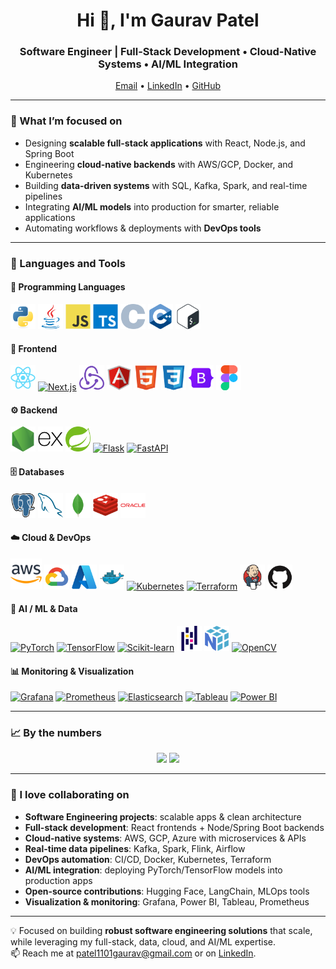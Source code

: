 <!-- Profile Landing Page for Gaurav Patel -->

<h1 align="center">Hi 👋, I'm Gaurav Patel</h1>
<h3 align="center">Software Engineer | Full-Stack Development • Cloud-Native Systems • AI/ML Integration</h3>

<p align="center">
  <a href="mailto:patel1101gaurav@gmail.com">Email</a> • 
  <a href="https://www.linkedin.com/in/ggp11/">LinkedIn</a> • 
  <a href="https://github.com/GauravP1101?tab=repositories">GitHub</a>
</p>

---

### 🔭 What I’m focused on
- Designing **scalable full-stack applications** with React, Node.js, and Spring Boot  
- Engineering **cloud-native backends** with AWS/GCP, Docker, and Kubernetes  
- Building **data-driven systems** with SQL, Kafka, Spark, and real-time pipelines  
- Integrating **AI/ML models** into production for smarter, reliable applications  
- Automating workflows & deployments with **DevOps tools**  

---

### 🧰 Languages and Tools  

#### 📝 Programming Languages  
<p>
  <a href="https://www.python.org/" target="_blank"><img src="https://raw.githubusercontent.com/devicons/devicon/master/icons/python/python-original.svg" alt="Python" width="40"/></a>
  <a href="https://www.java.com/" target="_blank"><img src="https://raw.githubusercontent.com/devicons/devicon/master/icons/java/java-original.svg" alt="Java" width="40"/></a>
  <a href="https://developer.mozilla.org/en-US/docs/Web/JavaScript" target="_blank"><img src="https://raw.githubusercontent.com/devicons/devicon/master/icons/javascript/javascript-original.svg" alt="JavaScript" width="40"/></a>
  <a href="https://www.typescriptlang.org/" target="_blank"><img src="https://raw.githubusercontent.com/devicons/devicon/master/icons/typescript/typescript-original.svg" alt="TypeScript" width="40"/></a>
  <a href="https://www.cprogramming.com/" target="_blank"><img src="https://raw.githubusercontent.com/devicons/devicon/master/icons/c/c-original.svg" alt="C" width="40"/></a>
  <a href="https://www.w3schools.com/cpp/" target="_blank"><img src="https://raw.githubusercontent.com/devicons/devicon/master/icons/cplusplus/cplusplus-original.svg" alt="C++" width="40"/></a>
  <a href="https://www.gnu.org/software/bash/" target="_blank"><img src="https://raw.githubusercontent.com/devicons/devicon/master/icons/bash/bash-original.svg" alt="Bash" width="40"/></a>
</p>  

#### 🎨 Frontend  
<p>
  <a href="https://reactjs.org/" target="_blank"><img src="https://raw.githubusercontent.com/devicons/devicon/master/icons/react/react-original.svg" alt="React" width="40"/></a>
  <a href="https://nextjs.org/" target="_blank"><img src="https://cdn.jsdelivr.net/gh/devicons/devicon/icons/nextjs/nextjs-original.svg" alt="Next.js" width="40"/></a>
  <a href="https://redux.js.org/" target="_blank"><img src="https://raw.githubusercontent.com/devicons/devicon/master/icons/redux/redux-original.svg" alt="Redux" width="40"/></a>
  <a href="https://angular.io/" target="_blank"><img src="https://raw.githubusercontent.com/devicons/devicon/master/icons/angularjs/angularjs-original.svg" alt="Angular" width="40"/></a>
  <a href="https://www.w3.org/html/" target="_blank"><img src="https://raw.githubusercontent.com/devicons/devicon/master/icons/html5/html5-original.svg" alt="HTML5" width="40"/></a>
  <a href="https://www.w3schools.com/css/" target="_blank"><img src="https://raw.githubusercontent.com/devicons/devicon/master/icons/css3/css3-original.svg" alt="CSS3" width="40"/></a>
  <a href="https://getbootstrap.com/" target="_blank"><img src="https://raw.githubusercontent.com/devicons/devicon/master/icons/bootstrap/bootstrap-original.svg" alt="Bootstrap" width="40"/></a>
  <a href="https://www.figma.com/" target="_blank"><img src="https://raw.githubusercontent.com/devicons/devicon/master/icons/figma/figma-original.svg" alt="Figma" width="40"/></a>
</p>  

#### ⚙️ Backend  
<p>
  <a href="https://nodejs.org" target="_blank"><img src="https://raw.githubusercontent.com/devicons/devicon/master/icons/nodejs/nodejs-original.svg" alt="Node.js" width="40"/></a>
  <a href="https://expressjs.com/" target="_blank"><img src="https://raw.githubusercontent.com/devicons/devicon/master/icons/express/express-original.svg" alt="Express" width="40"/></a>
  <a href="https://spring.io/projects/spring-boot" target="_blank"><img src="https://raw.githubusercontent.com/devicons/devicon/master/icons/spring/spring-original.svg" alt="Spring Boot" width="40"/></a>
  <a href="https://flask.palletsprojects.com/" target="_blank"><img src="https://www.vectorlogo.zone/logos/pocoo_flask/pocoo_flask-icon.svg" alt="Flask" width="40"/></a>
  <a href="https://fastapi.tiangolo.com/" target="_blank"><img src="https://cdn.jsdelivr.net/gh/devicons/devicon/icons/fastapi/fastapi-original.svg" alt="FastAPI" width="40"/></a>
</p>  

#### 🗄️ Databases  
<p>
  <a href="https://www.postgresql.org/" target="_blank"><img src="https://raw.githubusercontent.com/devicons/devicon/master/icons/postgresql/postgresql-original.svg" alt="PostgreSQL" width="40"/></a>
  <a href="https://www.mysql.com/" target="_blank"><img src="https://raw.githubusercontent.com/devicons/devicon/master/icons/mysql/mysql-original.svg" alt="MySQL" width="40"/></a>
  <a href="https://www.mongodb.com/" target="_blank"><img src="https://raw.githubusercontent.com/devicons/devicon/master/icons/mongodb/mongodb-original.svg" alt="MongoDB" width="40"/></a>
  <a href="https://redis.io/" target="_blank"><img src="https://raw.githubusercontent.com/devicons/devicon/master/icons/redis/redis-original.svg" alt="Redis" width="40"/></a>
  <a href="https://www.oracle.com/database/" target="_blank"><img src="https://raw.githubusercontent.com/devicons/devicon/master/icons/oracle/oracle-original.svg" alt="Oracle" width="40"/></a>
</p>  

#### ☁️ Cloud & DevOps  
<p>
  <a href="https://aws.amazon.com/" target="_blank"><img src="https://raw.githubusercontent.com/devicons/devicon/master/icons/amazonwebservices/amazonwebservices-original-wordmark.svg" alt="AWS" width="50"/></a>
  <a href="https://cloud.google.com/" target="_blank"><img src="https://raw.githubusercontent.com/devicons/devicon/master/icons/googlecloud/googlecloud-original.svg" alt="GCP" width="40"/></a>
  <a href="https://azure.microsoft.com/" target="_blank"><img src="https://raw.githubusercontent.com/devicons/devicon/master/icons/azure/azure-original.svg" alt="Azure" width="40"/></a>
  <a href="https://www.docker.com/" target="_blank"><img src="https://raw.githubusercontent.com/devicons/devicon/master/icons/docker/docker-original.svg" alt="Docker" width="40"/></a>
  <a href="https://kubernetes.io/" target="_blank"><img src="https://www.vectorlogo.zone/logos/kubernetes/kubernetes-icon.svg" alt="Kubernetes" width="40"/></a>
  <a href="https://www.terraform.io/" target="_blank"><img src="https://cdn.jsdelivr.net/gh/devicons/devicon/icons/terraform/terraform-original.svg" alt="Terraform" width="40"/></a>
  <a href="https://www.jenkins.io/" target="_blank"><img src="https://raw.githubusercontent.com/devicons/devicon/master/icons/jenkins/jenkins-original.svg" alt="Jenkins" width="40"/></a>
  <a href="https://github.com/" target="_blank"><img src="https://raw.githubusercontent.com/devicons/devicon/master/icons/github/github-original.svg" alt="GitHub" width="40"/></a>
</p>  

#### 🤖 AI / ML & Data  
<p>
  <a href="https://pytorch.org/" target="_blank"><img src="https://www.vectorlogo.zone/logos/pytorch/pytorch-icon.svg" alt="PyTorch" width="40"/></a>
  <a href="https://www.tensorflow.org/" target="_blank"><img src="https://www.vectorlogo.zone/logos/tensorflow/tensorflow-icon.svg" alt="TensorFlow" width="40"/></a>
  <a href="https://scikit-learn.org/" target="_blank"><img src="https://upload.wikimedia.org/wikipedia/commons/0/05/Scikit_learn_logo_small.svg" alt="Scikit-learn" width="40"/></a>
  <a href="https://pandas.pydata.org/" target="_blank"><img src="https://raw.githubusercontent.com/devicons/devicon/master/icons/pandas/pandas-original.svg" alt="Pandas" width="40"/></a>
  <a href="https://numpy.org/" target="_blank"><img src="https://raw.githubusercontent.com/devicons/devicon/master/icons/numpy/numpy-original.svg" alt="NumPy" width="40"/></a>
  <a href="https://opencv.org/" target="_blank"><img src="https://www.vectorlogo.zone/logos/opencv/opencv-icon.svg" alt="OpenCV" width="40"/></a>
</p>  

#### 📊 Monitoring & Visualization  
<p>
  <a href="https://grafana.com/" target="_blank"><img src="https://cdn.jsdelivr.net/gh/devicons/devicon/icons/grafana/grafana-original.svg" alt="Grafana" width="40"/></a>
  <a href="https://prometheus.io/" target="_blank"><img src="https://cdn.jsdelivr.net/gh/devicons/devicon/icons/prometheus/prometheus-original.svg" alt="Prometheus" width="40"/></a>
  <a href="https://www.elastic.co/" target="_blank"><img src="https://cdn.jsdelivr.net/gh/devicons/devicon/icons/elasticsearch/elasticsearch-original.svg" alt="Elasticsearch" width="40"/></a>
  <a href="https://www.tableau.com/" target="_blank"><img src="https://cdn.simpleicons.org/tableau/E97627" alt="Tableau" width="40"/></a>
  <a href="https://powerbi.microsoft.com/" target="_blank"><img src="https://github.com/devicons/devicon/tree/v2.17.0/icons/powerbi/powerbi-original.svg" alt="Power BI" width="40"/></a>
</p>  

---

### 📈 By the numbers
<p align="center">
  <img src="https://github-readme-stats.vercel.app/api?username=GauravP1101&show_icons=true&theme=radical" height="160" />
  <img src="https://github-readme-stats.vercel.app/api/top-langs/?username=GauravP1101&layout=compact&theme=radical" height="160" />
</p>

---

### 🤝 I love collaborating on
- **Software Engineering projects**: scalable apps & clean architecture  
- **Full-stack development**: React frontends + Node/Spring Boot backends  
- **Cloud-native systems**: AWS, GCP, Azure with microservices & APIs  
- **Real-time data pipelines**: Kafka, Spark, Flink, Airflow  
- **DevOps automation**: CI/CD, Docker, Kubernetes, Terraform  
- **AI/ML integration**: deploying PyTorch/TensorFlow models into production apps  
- **Open-source contributions**: Hugging Face, LangChain, MLOps tools  
- **Visualization & monitoring**: Grafana, Power BI, Tableau, Prometheus  

---

💡 Focused on building **robust software engineering solutions** that scale, while leveraging my full-stack, data, cloud, and AI/ML expertise.  
📫 Reach me at <a href="mailto:patel1101gaurav@gmail.com">patel1101gaurav@gmail.com</a> or on <a href="https://www.linkedin.com/in/ggp11/">LinkedIn</a>.
